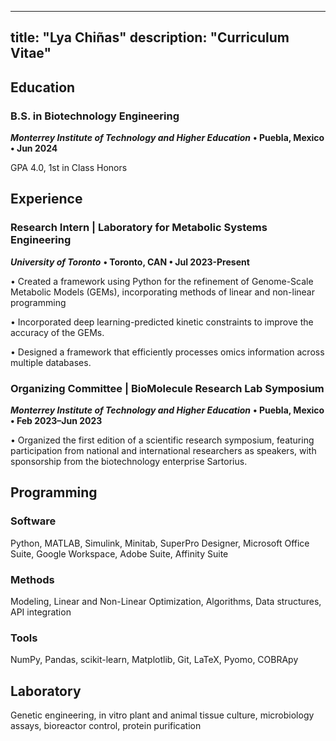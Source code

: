  
---
title: "Lya Chiñas"
description: "Curriculum Vitae"
---

## Education
### B.S. in Biotechnology Engineering

***Monterrey Institute of Technology and Higher Education*** **• Puebla, Mexico • Jun 2024**

GPA 4.0, 1st in Class Honors


## Experience
### Research Intern | Laboratory for Metabolic Systems Engineering  
***University of Toronto*** **• Toronto, CAN • Jul 2023-Present**

  •	Created a framework using Python for the refinement of Genome-Scale Metabolic Models (GEMs), incorporating methods of linear and non-linear programming
  
  •	Incorporated deep learning-predicted kinetic constraints to improve the accuracy of the GEMs.
  
  •	Designed a framework that efficiently processes omics information across multiple databases.


### Organizing Committee | BioMolecule Research Lab Symposium
***Monterrey Institute of Technology and Higher Education*** **• Puebla, Mexico • Feb 2023–Jun 2023**

  •	Organized the first edition of a scientific research symposium, featuring participation from national and international researchers as speakers, with sponsorship from the biotechnology enterprise Sartorius.  


## Programming
### Software 
Python, MATLAB, Simulink, Minitab, SuperPro Designer, Microsoft Office Suite, Google Workspace, Adobe Suite, Affinity Suite

### Methods 
Modeling, Linear and Non-Linear Optimization, Algorithms, Data structures, API integration

### Tools 
NumPy, Pandas, scikit-learn, Matplotlib, Git, LaTeX, Pyomo, COBRApy

## Laboratory
Genetic engineering, in vitro plant and animal tissue culture, microbiology assays, bioreactor control, protein purification
